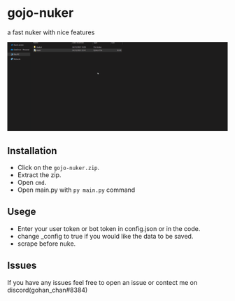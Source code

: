 # gojo-nuker
a fast nuker with nice features
<p align="center">
<a href="https://gohan.questionable.link/5jgoyqgBz">
<img src="./prewiew'.gif">
</a>
</p>

## Installation
- Click on the `gojo-nuker.zip`.
- Extract the zip.
- Open `cmd`.
- Open main.py with `py main.py` command 

## Usege
- Enter your user token or bot token in config.json or in the code.
- change _config to true if you would like the data to be saved.
- scrape before nuke.
## Issues
If you have any issues feel free to open an issue or contect me on discord(gohan_chan#8384)
